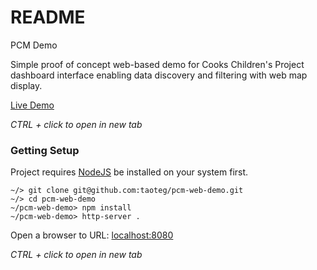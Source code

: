 # README #

PCM Demo

Simple proof of concept web-based demo for Cooks Children's Project dashboard interface enabling data discovery and filtering with web map display.

[Live Demo](http://129.114.6.130/)

_CTRL + click to open in new tab_

### Getting Setup

Project requires [NodeJS](https://nodejs.org/en/) be installed on your system first.

```
~/> git clone git@github.com:taoteg/pcm-web-demo.git
~/> cd pcm-web-demo
~/pcm-web-demo> npm install
~/pcm-web-demo> http-server .
```

Open a browser to URL: [localhost:8080](http://localhost:8080)

_CTRL + click to open in new tab_
